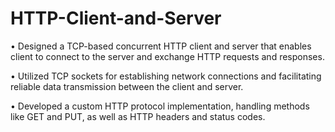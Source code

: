# HTTP-Client-and-Server

• Designed a TCP-based concurrent HTTP client and server that enables client to connect to the server and exchange HTTP requests and responses.

• Utilized TCP sockets for establishing network connections and facilitating reliable data transmission between the client and server.

• Developed a custom HTTP protocol implementation, handling methods like GET and PUT, as well as HTTP headers and status codes.
